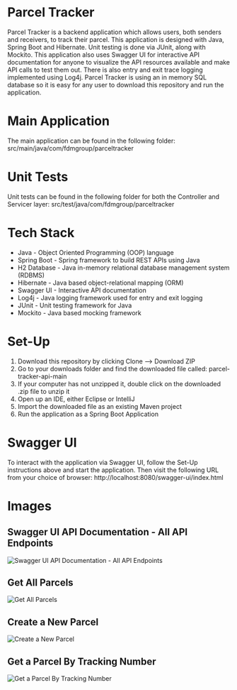 # Parcel Tracker

Parcel Tracker is a backend application which allows users, both senders and receivers, to track their parcel. This application is designed with Java, Spring Boot and Hibernate. Unit testing is done via JUnit, along with Mockito. This application also uses Swagger UI for interactive API documentation for anyone to visualize the API resources available and make API calls to test them out. There is also entry and exit trace logging implemented using Log4j. Parcel Tracker is using an in memory SQL database so it is easy for any user to download this repository and run the application.

# Main Application
The main application can be found in the following folder: src/main/java/com/fdmgroup/parceltracker

# Unit Tests
Unit tests can be found in the following folder for both the Controller and Servicer layer: src/test/java/com/fdmgroup/parceltracker

# Tech Stack
- Java - Object Oriented Programming (OOP) language
- Spring Boot - Spring framework to build REST APIs using Java
- H2 Database - Java in-memory relational database management system (RDBMS)
- Hibernate - Java based object-relational mapping (ORM)
- Swagger UI - Interactive API documentation
- Log4j - Java logging framework used for entry and exit logging
- JUnit - Unit testing framework for Java
- Mockito - Java based mocking framework

# Set-Up
1. Download this repository by clicking Clone --> Download ZIP
2. Go to your downloads folder and find the downloaded file called: parcel-tracker-api-main
3. If your computer has not unzipped it, double click on the downloaded .zip file to unzip it
4. Open up an IDE, either Eclipse or IntelliJ
5. Import the downloaded file as an existing Maven project
6. Run the application as a Spring Boot Application

# Swagger UI
To interact with the application via Swagger UI, follow the Set-Up instructions above and start the application. Then visit the following URL from your choice of browser: http://localhost:8080/swagger-ui/index.html

# Images
## Swagger UI API Documentation - All API Endpoints
![Swagger UI API Documentation - All API Endpoints](https://github.com/TandeepGill/parcel-tracker-api/assets/77635364/db500b64-2f77-4b66-a9cd-6f8aabfb0b51)

## Get All Parcels
![Get All Parcels](https://github.com/TandeepGill/parcel-tracker-api/assets/77635364/8a8b1a9c-8a2b-4c2e-96c7-3953f82b4230)

## Create a New Parcel
![Create a New Parcel](https://github.com/TandeepGill/parcel-tracker-api/assets/77635364/2a50318d-0abd-49a2-abdf-459e8a67ad28)

## Get a Parcel By Tracking Number
![Get a Parcel By Tracking Number](https://github.com/TandeepGill/parcel-tracker-api/assets/77635364/24a9954d-a474-4c32-a947-9b66e9fe0d5c)
